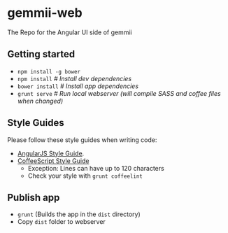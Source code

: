 # gemmii-web
The Repo for the Angular UI side of gemmii

## Getting started
* `npm install -g bower`
* `npm install` *# Install dev dependencies*
* `bower install` *# Install app dependencies*
* `grunt serve` *# Run local webserver (will compile SASS and coffee files when changed)*

## Style Guides

Please follow these style guides when writing code:

* [AngularJS Style Guide](https://github.com/mgechev/angularjs-style-guide).
* [CoffeeScript Style Guide](https://github.com/polarmobile/coffeescript-style-guide)
  * Exception: Lines can have up to 120 characters
  * Check your style with `grunt coffeelint`

## Publish app
* `grunt` (Builds the app in the `dist` directory)
* Copy `dist` folder to webserver
